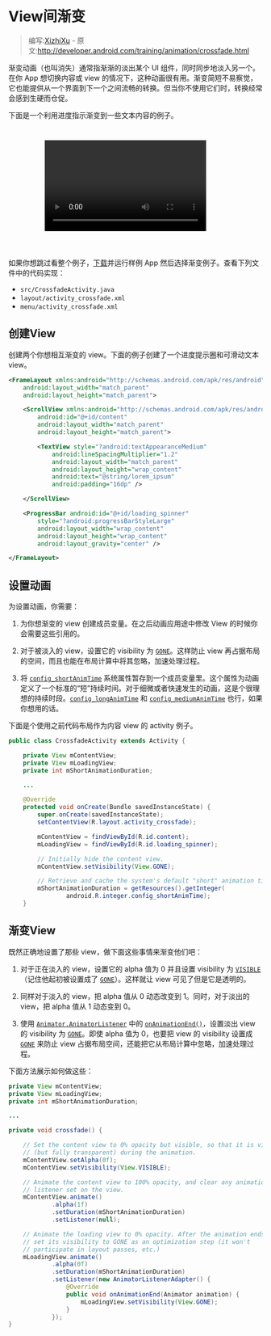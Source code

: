 # View间渐变

> 编写:[XizhiXu](https://github.com/XizhiXu) - 原文:<http://developer.android.com/training/animation/crossfade.html>

渐变动画（也叫消失）通常指渐渐的淡出某个 UI 组件，同时同步地淡入另一个。在你 App 想切换内容或 view 的情况下，这种动画很有用。渐变简短不易察觉，它也能提供从一个界面到下一个之间流畅的转换。但当你不使用它们时，转换经常会感到生硬而仓促。

下面是一个利用进度指示渐变到一些文本内容的例子。

<div style="
  background: transparent url(device_galaxynexus_blank_land_span8.png) no-repeat
scroll top left; padding: 26px 68px 38px 72px; overflow: hidden;">

<video style="width: 320px; height: 180px;" controls="" autoplay="">
    <source src="anim_crossfade.mp4" type="video/mp4">
    <source src="anim_crossfade.webm" type="video/webm">
    <source src="anim_crossfade.ogv" type="video/ogg">
</video>

</div>


如果你想跳过看整个例子，[下载](http://developer.android.com/shareables/training/Animations.zip)并运行样例 App 然后选择渐变例子。查看下列文件中的代码实现：

* `src/CrossfadeActivity.java`
* `layout/activity_crossfade.xml`
* `menu/activity_crossfade.xml`

## 创建View

创建两个你想相互渐变的 view。下面的例子创建了一个进度提示圈和可滑动文本 view。

```xml
<FrameLayout xmlns:android="http://schemas.android.com/apk/res/android"
    android:layout_width="match_parent"
    android:layout_height="match_parent">

    <ScrollView xmlns:android="http://schemas.android.com/apk/res/android"
        android:id="@+id/content"
        android:layout_width="match_parent"
        android:layout_height="match_parent">

        <TextView style="?android:textAppearanceMedium"
            android:lineSpacingMultiplier="1.2"
            android:layout_width="match_parent"
            android:layout_height="wrap_content"
            android:text="@string/lorem_ipsum"
            android:padding="16dp" />

    </ScrollView>

    <ProgressBar android:id="@+id/loading_spinner"
        style="?android:progressBarStyleLarge"
        android:layout_width="wrap_content"
        android:layout_height="wrap_content"
        android:layout_gravity="center" />

</FrameLayout>
```
## 设置动画

为设置动画，你需要：

1. 为你想渐变的 view 创建成员变量。在之后动画应用途中修改 View 的时候你会需要这些引用的。

2. 对于被淡入的 view，设置它的 visibility 为 [`GONE`](http://developer.android.com/reference/android/view/View.html#GONE)。这样防止 view 再占据布局的空间，而且也能在布局计算中将其忽略，加速处理过程。

3. 将 [`config_shortAnimTime`](http://developer.android.com/reference/android/R.integer.html#config_shortAnimTime) 系统属性暂存到一个成员变量里。这个属性为动画定义了一个标准的“短”持续时间。对于细微或者快速发生的动画，这是个很理想的持续时段。[`config_longAnimTime`](http://developer.android.com/reference/android/R.integer.html#config_longAnimTime) 和 [`config_mediumAnimTime`](http://developer.android.com/reference/android/R.integer.html#config_mediumAnimTime) 也行，如果你想用的话。

下面是个使用之前代码布局作为内容 view 的 activity 例子。

```java
public class CrossfadeActivity extends Activity {

    private View mContentView;
    private View mLoadingView;
    private int mShortAnimationDuration;

    ...

    @Override
    protected void onCreate(Bundle savedInstanceState) {
        super.onCreate(savedInstanceState);
        setContentView(R.layout.activity_crossfade);

        mContentView = findViewById(R.id.content);
        mLoadingView = findViewById(R.id.loading_spinner);

        // Initially hide the content view.
        mContentView.setVisibility(View.GONE);

        // Retrieve and cache the system's default "short" animation time.
        mShortAnimationDuration = getResources().getInteger(
                android.R.integer.config_shortAnimTime);
    }
```

## 渐变View

既然正确地设置了那些 view，做下面这些事情来渐变他们吧：

1. 对于正在淡入的 view，设置它的 alpha 值为 0 并且设置 visibility 为 [`VISIBLE`](http://developer.android.com/reference/android/view/View.html#VISIBLE)（记住他起初被设置成了 [`GONE`](http://developer.android.com/reference/android/view/View.html#GONE)）。这样就让 view 可见了但是它是透明的。

2. 同样对于淡入的 view，把 alpha 值从 0 动态改变到 1。同时，对于淡出的 view，把 alpha 值从 1 动态变到 0。

3. 使用 [`Animator.AnimatorListener`](http://developer.android.com/reference/android/animation/Animator.AnimatorListener.html) 中的 <a href="http://developer.android.com/reference/android/animation/Animator.AnimatorListener.html#onAnimationEnd(android.animation.Animator)">`onAnimationEnd()`</a>，设置淡出 view 的 visibility 为 [`GONE`](http://developer.android.com/reference/android/view/View.html#GONE)。即使 alpha 值为 0，也要把 view 的 visibility 设置成 [`GONE`](http://developer.android.com/reference/android/view/View.html#GONE) 来防止 view 占据布局空间，还能把它从布局计算中忽略，加速处理过程。

下面方法展示如何做这些：

```java
private View mContentView;
private View mLoadingView;
private int mShortAnimationDuration;

...

private void crossfade() {

    // Set the content view to 0% opacity but visible, so that it is visible
    // (but fully transparent) during the animation.
    mContentView.setAlpha(0f);
    mContentView.setVisibility(View.VISIBLE);

    // Animate the content view to 100% opacity, and clear any animation
    // listener set on the view.
    mContentView.animate()
            .alpha(1f)
            .setDuration(mShortAnimationDuration)
            .setListener(null);

    // Animate the loading view to 0% opacity. After the animation ends,
    // set its visibility to GONE as an optimization step (it won't
    // participate in layout passes, etc.)
    mLoadingView.animate()
            .alpha(0f)
            .setDuration(mShortAnimationDuration)
            .setListener(new AnimatorListenerAdapter() {
                @Override
                public void onAnimationEnd(Animator animation) {
                    mLoadingView.setVisibility(View.GONE);
                }
            });
}
```
